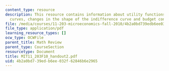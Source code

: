 ```yaml
---
content_type: resource
description: This resource contains information about utility functions, indifference
  curves, changes in the shape of the indifference curve and budget constraints.
file: /media/courses/11-203-microeconomics-fall-2010/4b2a0bd739edb6ee032f62846b6e2965_MIT11_203F10_handout2.pdf
file_type: application/pdf
learning_resource_types: []
ocw_type: OCWFile
parent_title: Math Review
parent_type: CourseSection
resourcetype: Document
title: MIT11_203F10_handout2.pdf
uid: 4b2a0bd7-39ed-b6ee-032f-62846b6e2965
---
```

